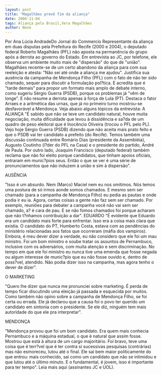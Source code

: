 ```yaml
---
layout: post
title: "Magalhães prevê fim da aliança"
date: 2006-11-04
tags: Aliança pelo Brasil,Vera Magalhães
author: None
---
```

Por Ana Lúcia AndradeDo Jornal do Commercio
Representante da aliança em duas disputas pela Prefeitura do Recife (2000 e 2004), o deputado federal Roberto Magalhães (PFL) não aposta na permanência do grupo após a derrota ao governo do Estado. 
Em entrevista ao JC, por telefone, ele observa um ambiente muito mais de \"dispersão\" do que de \"união\". Magalhães recente-se de um certo abandono da aliança para com sua reeleição e atesta: \"Não sei até onde a aliança me ajudou\". 
Justifica sua ausência da campanha de Mendonça Filho (PFL) com o fato de não ter sido chamado, sequer para discutir a formulação pol?tica. E acredita que é \"tarde demais\" para propor um formato mais amplo de debate interno, como sugeriu Sérgio Guerra (PSDB), porque os problemas já \"vêm de longe\". 
E não resume a derrota apenas à força de Lula (PT). Destaca o fator Arraes e a aritmética das urnas, que já no primeiro turno mostrou-se desfavorável a Mendonça. 
Veja abaixo alguns tópicos da entrevista:
A ALIANÇA
\"É sabido que não se teve um candidato natural, houve muita negociação, muita dificuldade que levou à dissidência e sa?da de um quadro de peso eleitoral que é Inocêncio Oliveira (trocou o PFL pelo PL). Vejo hoje Sérgio Guerra (PSDB) dizendo que não aceita mais prato feito e que o PSDB vai ter candidato a prefeito (do Recife). Temos também uma discussão continuada entre Romário Dias (presidente da Assembléia), Augusto Coutinho (l?der do PFL na Casa) e o presidente do partido, André de Paula. Por outro lado, Joaquim Francisco (deputado federal) também reclama que não foi eleito porque candidatos, que tinham apoios oficiais, entraram em munic?pios seus. Então o que se ver é uma série de pronunciamentos que não induzem à união e sim à dispersão\". 


AUSÊNCIA 

\"Isso é um absurdo. Nem (Marco) Maciel nem eu nos omitimos. Nós temos uma postura de só irmos aonde somos chamados. E mesmo sem ser chamado (para a campanha de Mendonça Filho) eu pedia as pautas e onde podia ir eu ia. Agora, certas coisas a gente não faz sem ser chamado. Por exemplo, reuniões para debater a campanha você não vai sem ser chamado, a? é cara de pau. E se não fomos chamados foi porque acharam que não t?nhamos contribuição a dar\".
EDUARDO
\"É evidente que Eduardo era um candidato mais forte para enfrentar. Isso era a coisa mais clara que existia. O candidato do PT, Humberto Costa, estava com as pendências do ministério relacionadas aos fatos que ocorreram (máfia dos vampiros). Embora, é meu dever dizer a verdade, eu não considero que ele foi um mau ministro. Foi um bom ministro e soube tratar os assuntos de Pernambuco, inclusive com os adversários, com muita atenção e sem discriminação. No tempo em que ele foi ministro eu nunca tive uma emenda que fosse negada ou algum interesse de munic?pio que eu não fosse ouvido e, dentro de poss?vel, atendido. Não podia dizer isso na campanha, mas agora tenho o dever de dizer\".

O MARKETING 

\"Quero lhe dizer que nunca me pronunciei sobre marketing. É perda de tempo ficar discutindo uma eleição já passada e esquecida por muitos. Como também não opino sobre a campanha de Mendonça Filho, se foi certa ou errada. Ele já declarou que a causa foi o povo ter querido um candidato em sintonia com o presidente. Se ele diz, ninguém tem mais autoridade do que ele pra interpretar\".


MENDONÇA 

\"Mendonça provou que foi um bom candidato. Era quem mais conhecia Pernambuco e a máquina estadual, o que é natural que assim fosse. Mostrou que está à altura de um cargo majoritário. Foi bravo, teve uma coisa que é terr?vel que é ter contra si sucessivas pesquisas (contrárias) mas não esmoreceu, lutou até o final. Ele sai bem maior politicamente do que entrou: mais conhecido, sai como um candidato que não se intimidou e que lutou até o último minuto. E o fundamental, é jovem, isso é importante para ter tempo\".
Leia mais aqui (assinantes JC e UOL). 